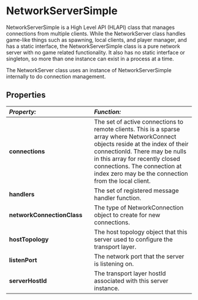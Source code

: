NetworkServerSimple 
==============

NetworkServerSimple is a High Level API (HLAPI) class that manages connections from multiple clients. While the NetworkServer class handles game-like things such as spawning, local clients, and player manager, and has a static interface, the NetworkServerSimple class is a pure network server with no game related functionality. It also has no static interface or singleton, so more than one instance can exist in a process at a time.

The NetworkServer class uses an instance of NetworkServerSimple internally to do connection management.


Properties
----------

|**_Property:_** ||**_Function:_** |
|:---|:---|:---|
|__connections__ ||The set of active connections to remote clients. This is a sparse array where NetworkConnect objects reside at the index of their connectionId. There may be nulls in this array for recently closed connections. The connection at index zero may be the connection from the local client.|
|__handlers__ ||The set of registered message handler function.|
|__networkConnectionClass__ ||The type of NetworkConnection object to create for new connections.|
|__hostTopology__ ||The host topology object that this server used to configure the transport layer.
|__listenPort__ ||The network port that the server is listening on.|
|__serverHostId__ ||The transport layer hostId associated with this server instance.|

